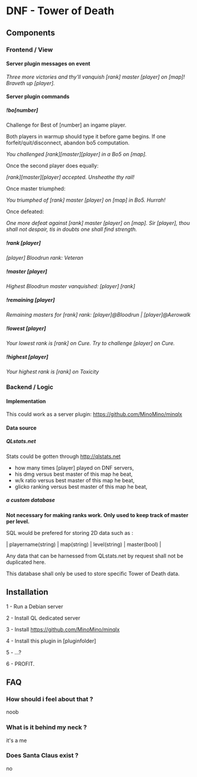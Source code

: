 # DNF - Tower of Death

## Components

### Frontend / View

#### Server plugin messages on event

*Three more victories and thy'll vanquish [rank] master [player] on [map]! Braveth up [player].*

#### Server plugin commands

##### !bo[number]

Challenge for Best of [number] an ingame player.

Both players in warmup should type it before game begins.
If one forfeit/quit/disconnect, abandon bo5 computation.

*You challenged [rank][master][player] in a Bo5 on [map].*

Once the second player does equally:

*[rank][master][player] accepted. Unsheathe thy rail!*

Once master triumphed:

*You triumphed of [rank] master [player] on [map] in Bo5. Hurrah!*

Once defeated:

*One more defeat against [rank] master [player] on [map]. Sir [player], thou shall not despair, tis in doubts one shall find strength.*

##### !rank [player]

*[player] Bloodrun rank: Veteran*

##### !master [player]

*Highest Bloodrun master vanquished: [player] [rank]*

##### !remaining [player]

*Remaining masters for [rank] rank: [player]@Bloodrun | [player]@Aerowalk*

##### !lowest [player]

*Your lowest rank is [rank] on Cure. Try to challenge [player] on Cure.*

##### !highest [player]

*Your highest rank is [rank] on Toxicity*

### Backend / Logic

#### Implementation
This could work as a server plugin: https://github.com/MinoMino/minqlx

#### Data source

##### QLstats.net
Stats could be gotten through <http://qlstats.net>

- how many times [player] played on DNF servers,
- his dmg versus best master of this map he beat,
- w/k ratio versus best master of this map he beat,
- glicko ranking versus best master of this map he beat,

##### a custom database

**Not necessary for making ranks work. Only used to keep track of master per level.**

SQL would be prefered for storing 2D data such as :

| playername(string) | map(string) | level(string) | master(bool) |

Any data that can be harnessed from QLstats.net by request shall not be duplicated here.

This database shall only be used to store specific Tower of Death data.

## Installation

1 - Run a Debian server

2 - Install QL dedicated server

3 - Install https://github.com/MinoMino/minqlx

4 - Install this plugin in [pluginfolder]

5 - ...?

6 - PROFIT.

## FAQ

### How should i feel about that ?

noob

### What is it behind my neck ?

it's a me

### Does Santa Claus exist ?

no
